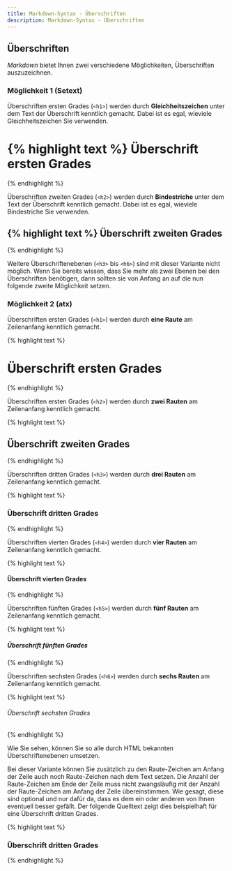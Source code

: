 ```yaml
---
title: Markdown-Syntax - Überschriften
description: Markdown-Syntax - Überschriften
---
```


## Überschriften

*Markdown* bietet Ihnen zwei verschiedene Möglichkeiten, Überschriften auszuzeichnen.

### Möglichkeit 1 (Setext)

Überschriften ersten Grades (`<h1>`) werden durch **Gleichheitszeichen** unter dem Text der Überschrift kenntlich gemacht. Dabei ist es egal, wieviele Gleichheitszeichen Sie verwenden.

{% highlight text %}
Überschrift ersten Grades
=========================
{% endhighlight %}

Überschriften zweiten Grades (`<h2>`) werden durch **Bindestriche** unter dem Text der Überschrift kenntlich gemacht. Dabei ist es egal, wieviele Bindestriche Sie verwenden.

{% highlight text %}
Überschrift zweiten Grades
--------------------------
{% endhighlight %}

Weitere Überschriftenebenen (`<h3>` bis `<h6>`) sind mit dieser Variante nicht möglich. Wenn Sie bereits wissen, dass Sie mehr als zwei Ebenen bei den Überschriften benötigen, dann sollten sie von Anfang an auf die nun folgende zweite Möglichkeit setzen.

### Möglichkeit 2 (atx)

Überschriften ersten Grades (`<h1>`) werden durch **eine Raute** am Zeilenanfang kenntlich gemacht.

{% highlight text %}
# Überschrift ersten Grades
{% endhighlight %}

Überschriften ersten Grades (`<h2>`) werden durch **zwei Rauten** am Zeilenanfang kenntlich gemacht.

{% highlight text %}
## Überschrift zweiten Grades
{% endhighlight %}

Überschriften dritten Grades (`<h3>`) werden durch **drei Rauten** am Zeilenanfang kenntlich gemacht.

{% highlight text %}
### Überschrift dritten Grades
{% endhighlight %}

Überschriften vierten Grades (`<h4>`) werden durch **vier Rauten** am Zeilenanfang kenntlich gemacht.

{% highlight text %}
#### Überschrift vierten Grades
{% endhighlight %}

Überschriften fünften Grades (`<h5>`) werden durch **fünf Rauten** am Zeilenanfang kenntlich gemacht.

{% highlight text %}
##### Überschrift fünften Grades
{% endhighlight %}

Überschriften sechsten Grades (`<h6>`) werden durch **sechs Rauten** am Zeilenanfang kenntlich gemacht.

{% highlight text %}
###### Überschrift sechsten Grades
{% endhighlight %}

Wie Sie sehen, können Sie so alle durch HTML bekannten Überschriftenebenen umsetzen.

Bei dieser Variante können Sie zusätzlich zu den Raute-Zeichen am Anfang der Zeile auch noch Raute-Zeichen nach dem Text setzen. Die Anzahl der Raute-Zeichen am Ende der Zeile muss nicht zwangsläufig mit der Anzahl der Raute-Zeichen am Anfang der Zeile übereinstimmen. Wie gesagt, diese sind optional und nur dafür da, dass es dem ein oder anderen von Ihnen eventuell besser gefällt. Der folgende Quelltext zeigt dies beispielhaft für eine Überschrift dritten Grades.

{% highlight text %}
### Überschrift dritten Grades ###
{% endhighlight %}

